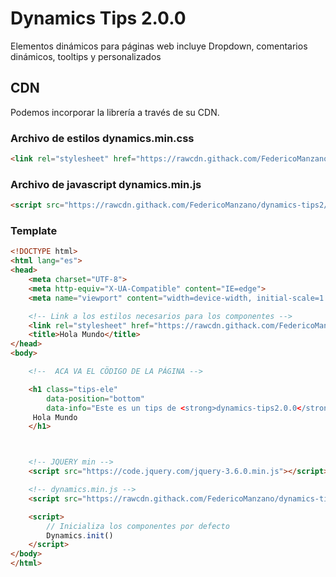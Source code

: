 # Dynamics Tips 2.0.0

Elementos dinámicos para páginas web incluye Dropdown, comentarios dinámicos, tooltips y personalizados

## CDN 

Podemos incorporar la librería a través de su CDN.

### Archivo de estilos dynamics.min.css
```html
<link rel="stylesheet" href="https://rawcdn.githack.com/FedericoManzano/dynamics-tips2/19f47fbc1b650b39f7a414765a50f3e45c23c9de/dist/css/dynamics.min.css">
```

### Archivo de javascript dynamics.min.js

```html
<script src="https://rawcdn.githack.com/FedericoManzano/dynamics-tips2/19f47fbc1b650b39f7a414765a50f3e45c23c9de/dist/js/dynamics.min.js"></script>
```

### Template

```html
<!DOCTYPE html>
<html lang="es">
<head>
    <meta charset="UTF-8">
    <meta http-equiv="X-UA-Compatible" content="IE=edge">
    <meta name="viewport" content="width=device-width, initial-scale=1.0">

    <!-- Link a los estilos necesarios para los componentes -->
    <link rel="stylesheet" href="https://rawcdn.githack.com/FedericoManzano/dynamics-tips2/19f47fbc1b650b39f7a414765a50f3e45c23c9de/dist/css/dynamics.min.css">
    <title>Hola Mundo</title>
</head>
<body>

    <!--  ACA VA EL CÖDIGO DE LA PÁGINA -->

    <h1 class="tips-ele" 
        data-position="bottom"
        data-info="Este es un tips de <strong>dynamics-tips2.0.0</strong>" >
     Hola Mundo
    </h1>



    <!-- JQUERY min -->
    <script src="https://code.jquery.com/jquery-3.6.0.min.js"></script>

    <!-- dynamics.min.js -->
    <script src="https://rawcdn.githack.com/FedericoManzano/dynamics-tips2/19f47fbc1b650b39f7a414765a50f3e45c23c9de/dist/js/dynamics.min.js"></script>

    <script>
        // Inicializa los componentes por defecto
        Dynamics.init()
    </script>
</body>
</html>
```